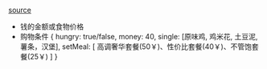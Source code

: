 [source](https://juejin.im/post/5da7c42af265da5ba46f5a87)

- 钱的金额或食物价格
- 购物条件 
{
  hungry: true/false,
  money: 40,
  single: [原味鸡, 鸡米花, 土豆泥, 薯条，汉堡],
  setMeal: [ 高调奢华套餐(50￥)、性价比套餐(40￥)、不管饱套餐(25￥) ]
}
